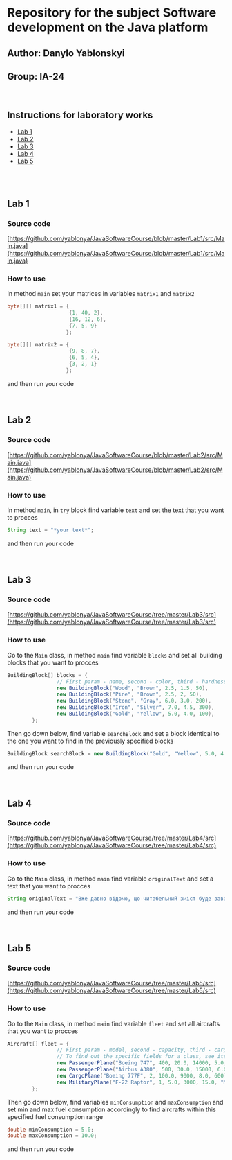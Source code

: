 # Repository for the subject Software development on the Java platform
## Author: Danylo Yablonskyi
## Group: IA-24
<br>

## Instructions for laboratory works
- [Lab 1](#lab-1)
- [Lab 2](#lab-2)
- [Lab 3](#lab-3)
- [Lab 4](#lab-4)
- [Lab 5](#lab-5)
<br>
<br>

## Lab 1

### Source code 
[https://github.com/yablonya/JavaSoftwareCourse/blob/master/Lab1/src/Main.java](https://github.com/yablonya/JavaSoftwareCourse/blob/master/Lab1/src/Main.java)

### How to use
In method `main` set your matrices in variables `matrix1` and `matrix2`
```java
byte[][] matrix1 = {
                    {1, 40, 2},
                    {16, 12, 6},
                    {7, 5, 9}
                   };

byte[][] matrix2 = {
                    {9, 8, 7},
                    {6, 5, 4},
                    {3, 2, 1}
                   };
```
and then run your code
<br>
<br>
<br>

## Lab 2

### Source code 
[https://github.com/yablonya/JavaSoftwareCourse/blob/master/Lab2/src/Main.java](https://github.com/yablonya/JavaSoftwareCourse/blob/master/Lab2/src/Main.java)

### How to use
In method `main`, in `try` block find variable `text` and set the text that you want to procces
```java
String text = "*your text*";
```
and then run your code
<br>
<br>
<br>

## Lab 3

### Source code 
[https://github.com/yablonya/JavaSoftwareCourse/tree/master/Lab3/src](https://github.com/yablonya/JavaSoftwareCourse/tree/master/Lab3/src)

### How to use
Go to the `Main` class, in method `main` find variable `blocks` and set all building blocks that you want to procces
```java
BuildingBlock[] blocks = {
                // First param - name, second - color, third - hardness, fourth - weight, fifth - durability
                new BuildingBlock("Wood", "Brown", 2.5, 1.5, 50),
                new BuildingBlock("Pine", "Brown", 2.5, 2, 50),
                new BuildingBlock("Stone", "Gray", 6.0, 3.0, 200),
                new BuildingBlock("Iron", "Silver", 7.0, 4.5, 300),
                new BuildingBlock("Gold", "Yellow", 5.0, 4.0, 100),
        };
```
Then go down below, find variable `searchBlock` and set a block identical to the one you want to find in the previously specified blocks
```java
BuildingBlock searchBlock = new BuildingBlock("Gold", "Yellow", 5.0, 4.0, 100);
```
and then run your code
<br>
<br>
<br>

## Lab 4

### Source code 
[https://github.com/yablonya/JavaSoftwareCourse/tree/master/Lab4/src](https://github.com/yablonya/JavaSoftwareCourse/tree/master/Lab4/src)

### How to use
Go to the `Main` class, in method `main` find variable `originalText` and set a text that you want to procces
```java
String originalText = "Вже давно відомо, що читабельний зміст буде заважати зосередитись людині..."
```
and then run your code
<br>
<br>
<br>

## Lab 5

### Source code 
[https://github.com/yablonya/JavaSoftwareCourse/tree/master/Lab5/src](https://github.com/yablonya/JavaSoftwareCourse/tree/master/Lab5/src)

### How to use
Go to the `Main` class, in method `main` find variable `fleet` and set all aircrafts that you want to procces
```java
Aircraft[] fleet = {
                // First param - model, second - capacity, third - cargo capacity, fourth - flight range, fifth - fuel consumption
                // To find out the specific fields for a class, see its documentation
                new PassengerPlane("Boeing 747", 400, 20.0, 14000, 5.0, 350, 50),
                new PassengerPlane("Airbus A380", 500, 30.0, 15000, 6.0, 450, 50),
                new CargoPlane("Boeing 777F", 2, 100.0, 9000, 8.0, 600),
                new MilitaryPlane("F-22 Raptor", 1, 5.0, 3000, 15.0, "Missiles")
        };

```
Then go down below, find variables `minConsumption` and `maxConsumption` and set min and max fuel consumption accordingly to find aircrafts within this specified fuel consumption range
```java
double minConsumption = 5.0;
double maxConsumption = 10.0;
```
and then run your code
